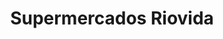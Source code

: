 ---
title: "Supermercados Riovida"
url: /caracas/supermercados-riovida-av-leonardo-da-vinci/
shop: Supermarkt
---